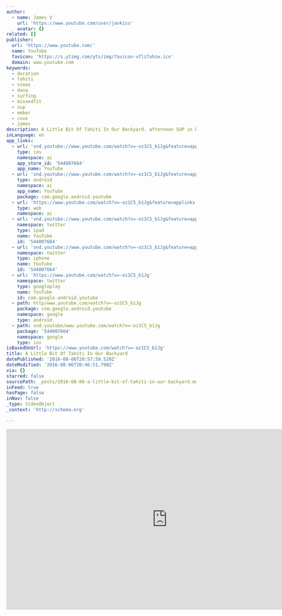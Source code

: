 ```yaml
---
author:
  - name: James V
    url: 'https://www.youtube.com/user/javkiss'
    avatar: {}
related: []
publisher:
  url: 'https://www.youtube.com/'
  name: YouTube
  favicon: 'https://s.ytimg.com/yts/img/favicon-vflz7uhzw.ico'
  domain: www.youtube.com
keywords:
  - duration
  - tahiti
  - views
  - dana
  - surfing
  - mixxedfit
  - sup
  - ember
  - cove
  - james
description: A Little Bit Of Tahiti In Our Backyard. afternoon SUP in Dana Point
inLanguage: en
app_links:
  - url: 'vnd.youtube://www.youtube.com/watch?v=-oz1C5_b1Jg&feature=applinks'
    type: ios
    namespace: ai
    app_store_id: '544007664'
    app_name: YouTube
  - url: 'vnd.youtube://www.youtube.com/watch?v=-oz1C5_b1Jg&feature=applinks'
    type: android
    namespace: ai
    app_name: YouTube
    package: com.google.android.youtube
  - url: 'https://www.youtube.com/watch?v=-oz1C5_b1Jg&feature=applinks'
    type: web
    namespace: ai
  - url: 'vnd.youtube://www.youtube.com/watch?v=-oz1C5_b1Jg&feature=applinks'
    namespace: twitter
    type: ipad
    name: YouTube
    id: '544007664'
  - url: 'vnd.youtube://www.youtube.com/watch?v=-oz1C5_b1Jg&feature=applinks'
    namespace: twitter
    type: iphone
    name: YouTube
    id: '544007664'
  - url: 'https://www.youtube.com/watch?v=-oz1C5_b1Jg'
    namespace: twitter
    type: googleplay
    name: YouTube
    id: com.google.android.youtube
  - path: http/www.youtube.com/watch?v=-oz1C5_b1Jg
    package: com.google.android.youtube
    namespace: google
    type: android
  - path: vnd.youtube/www.youtube.com/watch?v=-oz1C5_b1Jg
    package: '544007664'
    namespace: google
    type: ios
isBasedOnUrl: 'https://www.youtube.com/watch?v=-oz1C5_b1Jg'
title: A Little Bit Of Tahiti In Our Backyard
datePublished: '2016-08-06T20:57:59.529Z'
dateModified: '2016-08-06T20:46:51.790Z'
via: {}
starred: false
sourcePath: _posts/2016-08-06-a-little-bit-of-tahiti-in-our-backyard.md
inFeed: true
hasPage: false
inNav: false
_type: VideoObject
_context: 'http://schema.org'

---
```

<iframe src="https://cdn.embedly.com/widgets/media.html?src=https%3A%2F%2Fwww.youtube.com%2Fembed%2F-oz1C5_b1Jg%3Ffeature%3Doembed&amp;url=http%3A%2F%2Fwww.youtube.com%2Fwatch%3Fv%3D-oz1C5_b1Jg&amp;image=https%3A%2F%2Fi.ytimg.com%2Fvi%2F-oz1C5_b1Jg%2Fhqdefault.jpg&amp;key=b7d04c9b404c499eba89ee7072e1c4f7&amp;type=text%2Fhtml&amp;schema=youtube" width="854" height="480" scrolling="no" frameborder="0" allowfullscreen="" style=""></iframe>